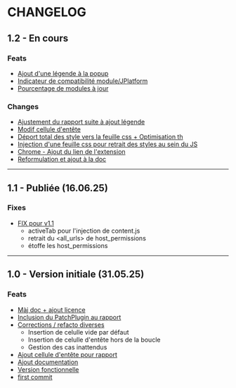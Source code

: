 # CHANGELOG

## 1.2 - En cours

### Feats

- [Ajout d'une légende à la popup]()
- [Indicateur de compatibilité module/JPlatform]()
- [Pourcentage de modules à jour]()

### Changes

- [Ajustement du rapport suite à ajout légende]()
- [Modif cellule d'entête]()
- [Déport total des style vers la feuille css + Optimisation th]()
- [Injection d'une feuille css pour retrait des styles au sein du JS]()
- [Chrome - Ajout du lien de l'extension](https://github.com/RudyLaban/JPlugCheck/commit/b2da38d61deceb9c79580cbdc6f7b9ce2f17ea73)
- [Reformulation et ajout à la doc](https://github.com/RudyLaban/JPlugCheck/commit/4e745b2c961f56fbf491764aa33620000c9ac819)

---

## 1.1 - Publiée (16.06.25)

### Fixes

- [FIX pour v1.1](https://github.com/RudyLaban/JPlugCheck/commit/b2da38d61deceb9c79580cbdc6f7b9ce2f17ea73)
  - activeTab pour l'injection de content.js
  - retrait du <all_urls> de host_permissions
  - étoffe les host_permissions

---

## 1.0 - Version initiale (31.05.25)

### Feats

- [Màj doc + ajout licence](https://github.com/RudyLaban/JPlugCheck/commit/97aa077a06a8126eb6dba27a381cfc41f0ab272e)
- [Inclusion du PatchPlugin au rapport](https://github.com/RudyLaban/JPlugCheck/commit/dcfdf3b6613511c2a3ac6778140155a89133b8a8)
- [Corrections / refacto diverses](https://github.com/RudyLaban/JPlugCheck/commit/ea86fb4908f6324b25e81ae716dfbb224068bc04)
  - Insertion de celulle vide par défaut
  - Insertion de celulle d'entête hors de la boucle
  - Gestion des cas inattendus
- [Ajout cellule d'entête pour rapport](https://github.com/RudyLaban/JPlugCheck/commit/d2e39a29dfab6a7b551e12253e36dc956e2f5cea)
- [Ajout documentation](https://github.com/RudyLaban/JPlugCheck/commit/6c0d680f75589a29f52cefca82c1f131c4b48d7b)
- [Version fonctionnelle](https://github.com/RudyLaban/JPlugCheck/commit/66e2d0702592562e23f0eb5feb00dc0c9d40c35a)
- [first commit](https://github.com/RudyLaban/JPlugCheck/commit/7141c776e8af31536e2dceeb38bac2c75e0cb3ef)
